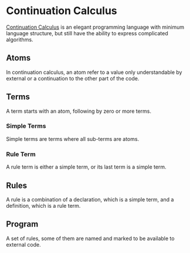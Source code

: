 # Continuation Calculus
[Continuation Calculus](https://arxiv.org/abs/1309.1257?context=cs) is an elegant programming language
with minimum language structure, but still have the ability to express complicated algorithms.


## Atoms
In continuation calculus, an atom refer to a value only understandable by 
external or a continuation to the other part of the code.

## Terms
A term starts with an atom, following by zero or more terms.

### Simple Terms
Simple terms are terms where all sub-terms are atoms.

### Rule Term
A rule term is either a simple term, or its last term is a simple term.

## Rules
A rule is a combination of a declaration, which is a simple term, and a definition,
which is a rule term.

## Program
A set of rules, some of them are named and marked to be available to external code.



